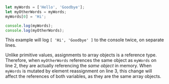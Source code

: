 ```js
let myWords = ['Hello', 'Goodbye'];
let myOtherWords = myWords;
myWords[0] = 'Hi';

console.log(myWords);
console.log(myOtherWords);
```

This example will log `[ 'Hi', 'Goodbye' ]` to the console twice, on separate lines.

Unlike primitive values, assignments to array objects is a reference type. Therefore, when `myOtherWords` references the same object as `myWords` on line 2, they are actually referencing the *same object* in memory. When `myWords` is mutated by element reassignment on line 3, this change will affect the references of both variables, as they are the same array objects.